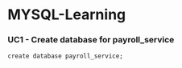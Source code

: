 # MYSQL-Learning

### UC1 - Create database for payroll_service

```
create database payroll_service;
```
